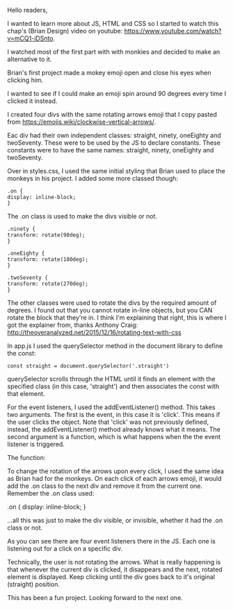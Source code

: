 Hello readers,

I wanted to learn more about JS, HTML and CSS so I started to watch this chap's (Brian Design) video on youtube: https://www.youtube.com/watch?v=mCQ1-iDSnto.

I watched most of the first part with with monkies and decided to make an alternative to it.

Brian's first project made a mokey emoji open and close his eyes when clicking him.

I wanted to see if I could make an emoji spin around 90 degrees every time I clicked it instead.

I created four divs with the same rotating arrows emoji that I copy pasted from https://emojis.wiki/clockwise-vertical-arrows/.

Eac div had their own independent classes: straight, ninety, oneEighty and twoSeventy. These were to be used by the JS to declare constants. These constants were to have the same names: straight, ninety, oneEighty and twoSeventy.

Over in styles.css, I used the same initial styling that Brian used to place the monkeys in his project. I added some more classed though:

    .on {
    display: inline-block;
    }

The .on class is used to make the divs visible or not.

    .ninety {
    transform: rotate(90deg);
    }

    .oneEighty {
    transform: rotate(180deg);
    }

    .twoSeventy {
    transform: rotate(270deg);
    }

The other classes were used to rotate the divs by the required amount of degrees. I found out that you cannot rotate in-line objects, but you CAN rotate the block that they're in. I think I'm explaining that right, this is where I got the explainer from, thanks Anthony Craig: http://theoveranalyzed.net/2015/12/16/rotating-text-with-css

In app.js I used the querySelector method in the document library to define the const:

    const straight = document.querySelector('.straight')

querySelector scrolls through the HTML until it finds an element with the specified class (in this case, 'straight') and then associates the const with that element.

For the event listeners, I used the addEventListener() method. This takes two arguments. The first is the event, in this case it is 'click'. This means if the user clicks the object. Note that 'click' was not previously defined, instead, the addEventListener() method already knows what it means. The second argument is a function, which is what happens when the the event listener is triggered.

The function:

To change the rotation of the arrows upon every click, I used the same idea as Brian had for the monkeys. On each click of each arrows emoji, it would add the .on class to the next div and remove it from the current one. Remember the .on class used:

.on {
display: inline-block;
}

...all this was just to make the div visible, or invisible, whether it had the .on class or not.

As you can see there are four event listeners there in the JS.
Each one is listening out for a click on a specific div.

Technically, the user is not rotating the arrows. What is really happening is that whenever the current div is clicked, it disappears and the next, rotated element is displayed. Keep clicking until the div goes back to it's original (straight) position.

This has been a fun project. Looking forward to the next one.

